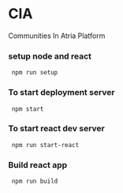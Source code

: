 # CIA
Communities In Atria Platform

### setup node and react
```
 npm run setup
```
### To start deployment server
```
 npm start 
```

### To start react dev server
```
 npm run start-react
```
### Build react app
```
 npm run build 
```
